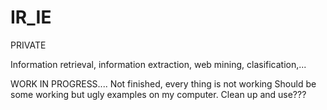 IR_IE
=====
PRIVATE

Information retrieval, information extraction, web mining, clasification,... 

WORK IN PROGRESS.... Not finished, every thing is not working
Should be some working but ugly examples on my computer. Clean up and use???
